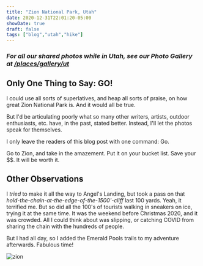```yaml
---
title: "Zion National Park, Utah"
date: 2020-12-31T22:01:20-05:00
showDate: true
draft: false
tags: ["blog","utah","hike"]
---
```


### *For all our shared photos while in Utah, see our Photo Gallery at [/places/gallery/ut](/places/gallery/ut)*

## Only One Thing to Say:  GO!
I could use all sorts of superlatives, and heap all sorts of praise, on how great Zion National Park is.  And it would all be true.

But I'd be articulating poorly what so many other writers, artists, outdoor enthusiasts, etc. have, in the past, stated better.  Instead, I'll let the photos speak for themselves.

I only leave the readers of this blog post with one command:  Go.   

Go to Zion, and take in the amazement.  Put it on your bucket list.  Save your $$.  It will be worth it.

## Other Observations
I *tried* to make it all the way to Angel's Landing, but took a pass on that *hold-the-chain-at-the-edge-of-the-1500'-cliff* last 100 yards.   Yeah, it terrified me.  But so did all the 100's of tourists walking in sneakers on ice, trying it at the same time.  It was the weekend before Christmas 2020, and it was crowded.   All I could think about was slipping, or catching COVID from sharing the chain with the hundreds of people.

But I had all day, so I added the Emerald Pools trails to my adventure afterwards.   Fabulous time!

![zion](/places/gallery/ut/ut_12.jpg)